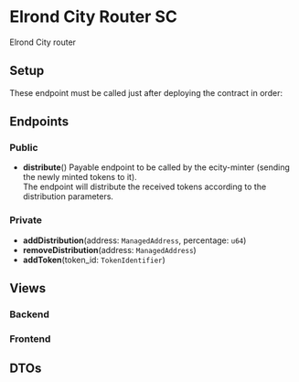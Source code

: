 # Elrond City Router SC

Elrond City router

## Setup

These endpoint must be called just after deploying the contract in order:

## Endpoints

### Public
- **distribute**()
Payable endpoint to be called by the ecity-minter (sending the newly minted tokens to it).  
The endpoint will distribute the received tokens according to the distribution parameters.

### Private

- **addDistribution**(address: `ManagedAddress`, percentage: `u64`)
- **removeDistribution**(address: `ManagedAddress`)
- **addToken**(token_id: `TokenIdentifier`)

## Views

### Backend

### Frontend

## DTOs

